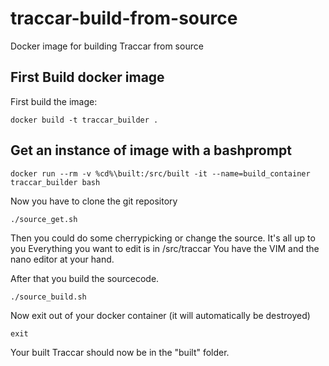 
# traccar-build-from-source
Docker image for building Traccar from source

## First Build docker image
First build the image:

    docker build -t traccar_builder .
	
## Get an instance of image with a bashprompt

    docker run --rm -v %cd%\built:/src/built -it --name=build_container traccar_builder bash

Now you have to clone the git repository

    ./source_get.sh

Then you could do some cherrypicking or change the source. It's all up to you
Everything you want to edit is in /src/traccar
You have the VIM and the nano editor at your hand.

After that you build the sourcecode.

    ./source_build.sh

Now exit out of your docker container (it will automatically be destroyed)

    exit

Your built Traccar should now be in the "built" folder.
